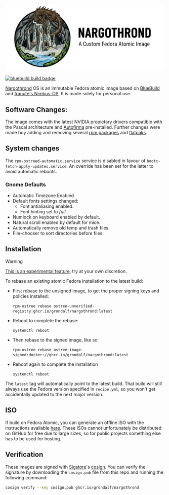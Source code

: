 ![Logo](/files/assets/logo-wide.png)

[![bluebuild build badge](https://github.com/grondalf/nargothrond/actions/workflows/build.yml/badge.svg)](https://github.com/grondalf/nargothrond/actions/workflows/build.yml)

[Nargothrond](https://tolkiengateway.net/wiki/Nargothrond) OS is an immutable Fedora atomic image based on [BlueBuild](https://blue-build.org/how-to/setup/) and [franute's Nimbus-OS](https://github.com/franute/nimbus-os). It is made solely for personal use. 

## Software Changes:

The image comes with the latest NVIDIA propietary drivers compatible with the Pascal architecture and [Autofirma](https://sede.serviciosmin.gob.es/ES-ES/FIRMAELECTRONICA/Paginas/AutoFirma.aspx) pre-installed. Further changes were made buy adding and removing several [rpm packages](recipes/pkgs/rpms.yml) and [flatpaks](recipes/pkgs/flatpaks.yml).

## System changes

The `rpm-ostreed-automatic.service` service is disabled in favour of `bootc-fetch-apply-updates.service`.
An override has been set for the latter to avoid automatic reboots.

### Gnome Defaults
- Automatic Timezone Enabled
- Default fonts settings changed:
  - Font antialiasing enabled.
  - Font hinting set to *full*.
- Numlock on keyboard enabled by default.
- Natural scroll enabled by default for mice.
- Automatically remove old temp and trash files.
- File-chooser to sort directories before files.

## Installation

> [!WARNING]  
> [This is an experimental feature](https://www.fedoraproject.org/wiki/Changes/OstreeNativeContainerStable), try at your own discretion.

To rebase an existing atomic Fedora installation to the latest build:

- First rebase to the unsigned image, to get the proper signing keys and policies installed:
  ```
  rpm-ostree rebase ostree-unverified-registry:ghcr.io/grondalf/nargothrond:latest
  ```
- Reboot to complete the rebase:
  ```
  systemctl reboot
  ```
- Then rebase to the signed image, like so:
  ```
  rpm-ostree rebase ostree-image-signed:docker://ghcr.io/grondalf/nargothrond:latest
  ```
- Reboot again to complete the installation
  ```
  systemctl reboot
  ```

The `latest` tag will automatically point to the latest build. That build will still always use the Fedora version specified in `recipe.yml`, so you won't get accidentally updated to the next major version.

## ISO

If build on Fedora Atomic, you can generate an offline ISO with the instructions available [here](https://blue-build.org/learn/universal-blue/#fresh-install-from-an-iso). These ISOs cannot unfortunately be distributed on GitHub for free due to large sizes, so for public projects something else has to be used for hosting.

## Verification

These images are signed with [Sigstore](https://www.sigstore.dev/)'s [cosign](https://github.com/sigstore/cosign). You can verify the signature by downloading the `cosign.pub` file from this repo and running the following command:

```bash
cosign verify --key cosign.pub ghcr.io/grondalf/nargothrond
```